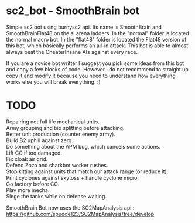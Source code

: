# sc2_bot - SmoothBrain bot

Simple sc2 bot using burnysc2 api.
Its name is SmoothBrain and SmoothBrainFlat48 on the ai arena ladders.
In the "normal" folder is located the normal macro bot. In the "flat48" folder is located the Flat48 version of this bot, which basically performs an all-in attack.
This bot is able to almost always beat the CheaterInsane AIs against every race.

If you are a novice bot writter I suggest you pick some ideas from this bot and copy a few blocks of code. However I do not recommend to straight up copy it and modify it because you need to understand how everything works else you will break everything. :)

# TODO

Repairing not full life mechanical units.<br/>
Army grouping and bio splitting before attacking.<br/>
Better unit production (counter enemy army).<br/>
Build B2 uphill against zerg.<br/>
Do something about the APM bug, which cancels some actions.<br/>
Lift CC if too damaged.<br/>
Fix cloak air grid.<br/>
Defend Zozo and sharkbot worker rushes.<br/>
Stop kitting against units that match our attack range (or reduce it).<br/>
Print cyclones against skytoss + handle cyclone micro.<br/>
Go factory before CC.<br/>
Play more mecha.<br/>
Siege the tanks while on defense waiting.<br/>

SmoothBrain Bot now uses the SC2MapAnalysis api : https://github.com/spudde123/SC2MapAnalysis/tree/develop
